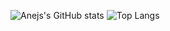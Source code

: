 ![Anejs's GitHub stats](https://github-readme-stats.vercel.app/api?username=AnejMajnik&show_icons=true&theme=ocean_dark&rank_icon=percentile)
![Top Langs](https://github-readme-stats.vercel.app/api/top-langs/?username=AnejMajnik&layout=compact&theme=ocean_dark&langs_count=8)
